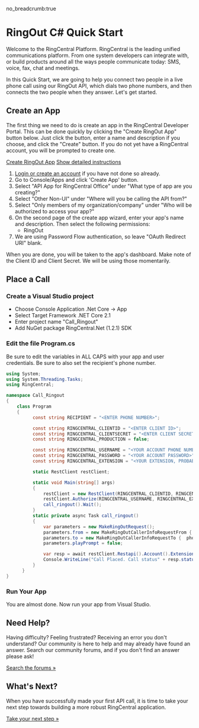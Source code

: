 no_breadcrumb:true

# RingOut C# Quick Start

Welcome to the RingCentral Platform. RingCentral is the leading unified communications platform. From one system developers can integrate with, or build products around all the ways people communicate today: SMS, voice, fax, chat and meetings.

In this Quick Start, we are going to help you connect two people in a live phone call using our RingOut API, which dials two phone numbers, and then connects the two people when they answer. Let's get started.

## Create an App

The first thing we need to do is create an app in the RingCentral Developer Portal. This can be done quickly by clicking the "Create RingOut App" button below. Just click the button, enter a name and description if you choose, and click the "Create" button. If you do not yet have a RingCentral account, you will be prompted to create one.

<a target="_new" href="https://developer.ringcentral.com/new-app?name=RingOut+Quick+Start+App&desc=A+simple+app+to+demo+placing+a+call+on+RingCentral&public=false&type=ServerOther&carriers=7710,7310,3420&permissions=RingOut&redirectUri=&utm_source=devguide&utm_medium=button&utm_campaign=quickstart" class="btn btn-primary">Create RingOut App</a>
<a class="btn-link btn-collapse" data-toggle="collapse" href="#create-app-instructions" role="button" aria-expanded="false" aria-controls="create-app-instructions">Show detailed instructions</a>

<div class="collapse" id="create-app-instructions">
<ol>
<li><a href="https://developer.ringcentral.com/login.html#/">Login or create an account</a> if you have not done so already.</li>
<li>Go to Console/Apps and click 'Create App' button.</li>
<li>Select "API App for RingCentral Office" under "What type of app are you creating?"</li>
<li>Select "Other Non-UI" under "Where will you be calling the API from?"
<li>Select "Only members of my organization/company" under "Who will be authorized to access your app?"
<li>On the second page of the create app wizard, enter your app's name and description. Then select the following permissions:
  <ul>
    <li>RingOut</li>
  </ul>
</li>
<li>We are using Password Flow authentication, so leave "OAuth Redirect URI" blank.</li>
</ol>
</div>

When you are done, you will be taken to the app's dashboard. Make note of the Client ID and Client Secret. We will be using those momentarily.

## Place a Call

### Create a Visual Studio project

* Choose Console Application .Net Core -> App
* Select Target Framework .NET Core 2.1
* Enter project name "Call_Ringout"
* Add NuGet package RingCentral.Net (1.2.1) SDK

### Edit the file Program.cs

Be sure to edit the variables in ALL CAPS with your app and user credentials. Be sure to also set the recipient's phone number.

``` c#
using System;
using System.Threading.Tasks;
using RingCentral;

namespace Call_Ringout
{
    class Program
    {
          const string RECIPIENT = "<ENTER PHONE NUMBER>";

          const string RINGCENTRAL_CLIENTID = "<ENTER CLIENT ID>";
          const string RINGCENTRAL_CLIENTSECRET = "<ENTER CLIENT SECRET>";
          const string RINGCENTRAL_PRODUCTION = false;

          const string RINGCENTRAL_USERNAME = "<YOUR ACCOUNT PHONE NUMBER>";
          const string RINGCENTRAL_PASSWORD = "<YOUR ACCOUNT PASSWORD>";
          const string RINGCENTRAL_EXTENSION = "<YOUR EXTENSION, PROBABLY '101'>";

          static RestClient restClient;

          static void Main(string[] args)
          {
              restClient = new RestClient(RINGCENTRAL_CLIENTID, RINGCENTRAL_CLIENTSECRET, RINGCENTRAL_PRODUCTION);
              restClient.Authorize(RINGCENTRAL_USERNAME, RINGCENTRAL_EXTENSION, RINGCENTRAL_PASSWORD).Wait();
              call_ringout().Wait();
          }
          static private async Task call_ringout()
          {
              var parameters = new MakeRingOutRequest();
              parameters.from = new MakeRingOutCallerInfoRequestFrom { phoneNumber = RINGCENTRAL_USERNAME };
              parameters.to = new MakeRingOutCallerInfoRequestTo {  phoneNumber = RECIPIENT } ;
              parameters.playPrompt = false;

              var resp = await restClient.Restapi().Account().Extension().RingOut().Post(parameters);
              Console.WriteLine("Call Placed. Call status" + resp.status.callStatus);
          }
      }
}
```

### Run Your App

You are almost done. Now run your app from Visual Studio.

## Need Help?

Having difficulty? Feeling frustrated? Receiving an error you don't understand? Our community is here to help and may already have found an answer. Search our community forums, and if you don't find an answer please ask!

<a target="_new" href="https://forums.developers.ringcentral.com/search.html?c=11&includeChildren=false&f=&type=question+OR+kbentry+OR+answer+OR+topic&redirect=search%2Fsearch&sort=relevance&q=voice">Search the forums &raquo;</a>

## What's Next?

When you have successfully made your first API call, it is time to take your next step towards building a more robust RingCentral application.

<a class="btn btn-success btn-lg" href="../../../basics/your-first-steps/">Take your next step &raquo;</a>
